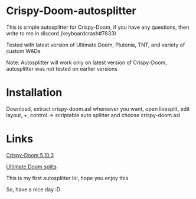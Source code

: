 # Crispy-Doom-autosplitter
This is simple autosplitter for Crispy-Doom, if you have any questions, then write to me in discord (keyboardcrash#7833)

Tested with latest version of Ultimate Doom, Plutonia, TNT, and variety of custom WADs

Note: Autosplitter will work only on latest version of Crispy-Doom, autosplitter was not tested on earlier versions

# Installation
Download, extract crispy-doom.asl whereever you want, open livesplit, edit layout, +, control -> scriptable auto splitter and choose crispy-doom.asl

# Links
[Crispy-Doom 5.10.3](https://github.com/fabiangreffrath/crispy-doom/releases/download/crispy-doom-5.10.3/crispy-doom-5.10.3-win32.zip)

[Ultimate Doom splits](https://splits.io/games/doom1)


This is my first autosplitter lol, hope you enjoy this


So, have a nice day :D
